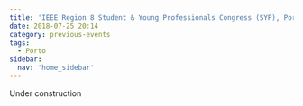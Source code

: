 ```yaml
---
title: 'IEEE Region 8 Student & Young Professionals Congress (SYP), Porto – July 2018'
date: 2018-07-25 20:14
category: previous-events
tags:
  - Porto
sidebar:
  nav: 'home_sidebar'
---
```


Under construction
